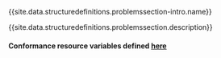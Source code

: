 {{site.data.structuredefinitions.problemssection-intro.name}}

{{site.data.structuredefinitions.problemssection.description}}

#### Conformance resource variables defined [here](http://wiki.hl7.org/index.php?title=IG_Publisher_Documentation#Jekyll)
